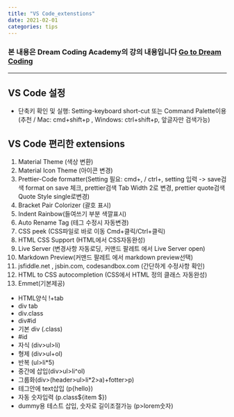 ```yaml
---
title: "VS Code_extenstions"
date: 2021-02-01 
categories: tips
---
```

### 본 내용은 Dream Coding Academy의 강의 내용입니다 [Go to Dream Coding][dreamCodingLink]  

[dreamCodingLink]:  https://academy.dream-coding.com "Go Dream Coding"
- - - 

## VS Code 설정

- 단축키 확인 및 실행: Setting-keyboard short-cut 또는 Command Palette이용(추천 / Mac: cmd+shift+p , Windows: ctrl+shift+p, 앞글자만 검색가능)

## VS Code 편리한 extensions
1. Material Theme (색상 변환)
2. Material Icon Theme (아이콘 변경)
3. Prettier-Code formatter(Setting 필요: cmd+, / ctrl+, setting 입력 -> save검색 format on save 체크, prettier검색 Tab Width 2로 변경, prettier quote검색 Quote Style  single로변경)
4. Bracket Pair Colorizer (괄호 표시)
5. Indent Rainbow(들여쓰기 부분 색깔표시)
6. Auto Rename Tag (테그 수정시 자동변경)
7. CSS peek (CSS파일로 바로 이동 Cmd+클릭/Ctrl+클릭)
8. HTML CSS Support (HTML에서 CSS자동완성)
9. Live Server (변경사항 자동로딩, 커맨드 팔레트 에서 Live Server open)
10. Markdown Preview(커맨드 팔레트 에서 markdown preview선택)
11. jsfiddle.net , jsbin.com, codesandbox.com (간단하게 수정사항 확인)
12. HTML to CSS autocompletion (CSS에서 HTML 정의 클래스 자동완성)
13. Emmet(기본제공)
- HTML양식 !+tab
- div tab
- div.class
- div#id
- 기본 div (.class)
- #id
- 자식 (div>ul>li)
- 형제 (div>ul+ol)
- 반복 (ul>li*5)
- 중간에 삽입(div>ul>li^ol)
- 그룹화(div>(header>ul>li*2>a)+fotter>p)
- 테그안에 text삽입 (p{hello})
- 자동 숫자입력 (p.class${item $})
- dummy용 테스트 삽입, 숫자로 길이조절가능 (p>lorem숫자)
